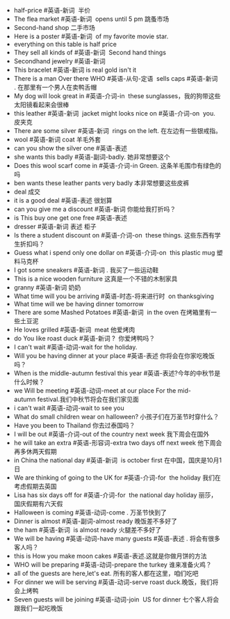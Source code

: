 - half-price #英语-新词  半价  
- The flea market #英语-新词  opens until 5 pm 跳蚤市场  
- Second-hand shop 二手市场  
- Here is a poster #英语-新词  of my favorite movie star.  
- everything on this table is half price  
- They sell all kinds of #英语-新词  Second hand things  
- Secondhand jewelry #英语-新词   
- This bracelet #英语-新词 is real gold isn't it  
- There is a man Over there WHO #英语-从句-定语  sells caps #英语-新词 . 在那里有一个男人在卖鸭舌帽  
- My dog will look great in #英语-介词-in  these sunglasses，我的狗带这些太阳镜看起来会很棒  
- this leather #英语-新词  jacket might looks nice on #英语-介词-on  you.  皮夹克
- There are some silver #英语-新词  rings on the left. 在左边有一些银戒指。
- wool #英语-新词  coat 羊毛外套  
- can you show the silver one #英语-表述 
- she wants this badly #英语-副词-badly. 她非常想要这个  
- Does this wool scarf come in #英语-介词-in Green. 这条羊毛围巾有绿色的吗  
- ben wants these leather pants very badly 本非常想要这些皮裤  
- deal 成交  
- it is a good deal #英语-表述 很划算  
- can you give me a discount #英语-新词 你能给我打折吗？
- is This buy one get one free #英语-表述
- dresser #英语-新词 表述 柜子
- Is there a student discount on #英语-介词-on  these things. 这些东西有学生折扣吗？  
- Guess what i spend only one dollar on #英语-介词-on  this plastic mug 塑料马克杯  
- I got some sneakers #英语-新词 . 我买了一些运动鞋  
- This is a nice wooden furniture 这真是一个不错的木制家具  
- granny #英语-新词 奶奶  
- What time will you be arriving #英语-时态-将来进行时  on thanksgiving
- What time will we be having dinner tomorrow 
- There are some Mashed Potatoes #英语-新词  in the oven 在烤箱里有一些土豆泥  
- He loves grilled #英语-新词  meat 他爱烤肉  
- do You like roast duck #英语-新词 ?  你爱烤鸭吗？  
- I can't wait #英语-动词-wait for the holiday. 
- Will you be having dinner at your place #英语-表述 你将会在你家吃晚饭吗？  
- When is the middle-autumn festival this year #英语-表述?今年的中秋节是什么时候？  
- we Will be meeting #英语-动词-meet at our place For the mid-autumn festival.我们中秋节将会在我们家见面  
- i can't wait #英语-动词-wait to see you  
- What do small children wear on halloween? 小孩子们在万圣节时穿什么？  
- Have you been to Thailand 你去过泰国吗？  
- I will be out #英语-介词-out of the country next week 我下周会在国外
- he will take an extra #英语-形容词-extra two days off next week  他下周会再多休两天假期  
- in China the national day #英语-新词  is october first 在中国，国庆是10月1日  
- We are thinking of going to the UK for #英语-介词-for  the holiday 我们在考虑假期去英国  
- Lisa has six days off for #英语-介词-for  the national day holiday 丽莎，国庆假期有六天假  
- Halloween is coming #英语-动词-come . 万圣节快到了  
- Dinner is almost #英语-副词-almost ready 晚饭差不多好了  
- the ham #英语-新词  is almost ready 火腿差不多好了  
- We will be having #英语-动词-have many guests #英语-表述 . 将会有很多客人吗？  
- this is How you make moon cakes #英语-表述.这就是你做月饼的方法  
- WHO will be preparing #英语-动词-prepare the turkey 谁来准备火鸡？  
- all of the guests are here,let's eat. 所有的客人都在这里，咱们吃吧  
- For dinner we will be serving #英语-动词-serve roast duck.晚饭，我们将会上烤鸭  
- Seven guests will be joining #英语-动词-join  US for dinner 七个客人将会跟我们一起吃晚饭